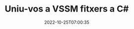 ---
############################# Static ############################
layout: "auto-gen-merger"
date: 2022-10-25T07:00:35
draft: false
otherformats: dotm dotx epub html mht mhtml odp ods odt one otp ott pdf pps ppsx ppt

############################# Head ############################
head_title: "Uniu-vos a VSSM Fitxers a C# | VSSM Fusió"
head_description: "Uniu diversos fitxers VSSM en un sol fitxer mitjançant l'API de fusió de documents de C# .NET. Uniu pàgines específiques o intervals de pàgines des de diversos documents fins a un sol document."

############################# Header ############################
title: "Uniu-vos a VSSM fitxers a C#"
description: "Uniu-vos a VSSM amb unes quantes línies de codi .NET."
bg_image: "https://cms.admin.containerize.com/templates/aspose/App_Themes/V3/images/bg/header1.png"
bg_overlay: false
button:
    enable: true
    icon: "fas fa-arrow-down"
    label: "Baixeu la prova gratuïta"
    link: "https://downloads.groupdocs.com/merger/net"

############################# SubMenu ############################
submenu:
    enable: true

    left:
        img_alt: "GroupDocs.Merger for .NET"
        image: "https://cms.admin.containerize.com/templates/groupdocs/images/product-logos/90x90-noborder/groupdocs-merger-net.png"
        product: "GroupDocs.Merger"
        platform: ".NET"

    middle:
        button:

            # button loop
            - link: "https://apireference.groupdocs.com/merger/net"
              text: "Referència de l'API"

            # button loop
            - link: "https://github.com/groupdocs-merger"
              text: "Exemples de codi"

            # button loop
            - link: "https://products.groupdocs.app/merger/family"
              text: "Demostracions en directe"

            # button loop
            - link: "https://purchase.groupdocs.com/pricing/merger/net"
              text: "Preus"

    right:
        link_download: "https://downloads.groupdocs.com/merger"
        link_learn: "https://docs.groupdocs.com/merger/net"
        link_buy: "https://purchase.groupdocs.com"

############################# About ############################
about:
    enable: true
    title: "Sobre l'API GroupDocs.Merger for .NET"
    content: |
        [GroupDocs.Merger for .NET](/ca/merger/net/) ofereix una solució convenient per unir múltiples PDF, Microsoft Office (Word, Excel, PowerPoint, OneNote), OpenDocument, HTML, imatges i molts altres documents en un sol fitxer dins de les aplicacions .NET. GroupDocs.Merger us estalviarà molt d'esforç, ja que podeu unir-vos a documents VSSM; no cal que instal·leu cap programari, aplicacions d'escriptori o connectors de tercers. Ara no és necessari perdre el temps i unir fitxers manualment! La missió de GroupDocs és oferir la millor qualitat i simplificar els fluxos de treball de processament de documents.
        
        L'API GroupDocs.Merger és una opció correcta per a solucions corporatives que necessiten funcions d'unió de fitxers. Aquestes API tenen una bona compatibilitat amb tots els sistemes operatius i plataformes principals, inclòs .NET Framework, .NET Standard, .NET Core, Mono.

############################# Steps ############################
steps:
    enable: true
    title_left: "Com unir-se a diversos fitxers VSSM"
    content_left: |
        [GroupDocs.Merger for .NET](/ca/merger/net/) facilita que els desenvolupadors de .NET uneixin dos o més fitxers VSSM dins de les seves aplicacions mitjançant la implementació d'un uns quants passos fàcils.
        
        * Creeu una nova instància de **Merger** i passeu la ruta del document font com a paràmetre de constructor.
        * Truqueu a **Join** de la classe **Merger** i passeu la ruta del segon document d'origen.
        * Truqueu a **Save** de la classe **Merger** per desar el document combinat.

    title_right: "Requisits del sistema"
    content_right: |
        Les API de GroupDocs.Merger for .NET són compatibles amb totes les plataformes i sistemes operatius principals. Abans d'executar el codi següent, assegureu-vos que teniu els següents requisits previs instal·lats al vostre sistema.

        * Sistemes operatius: Microsoft Windows, Linux, MacOS
        * Entorns de desenvolupament: Visual Studio, Xamarin, MonoDevelop
        * Marcs: .NET Framework, .NET Standard, .NET Core, Mono
        * Baixeu la darrera versió de GroupDocs.Merger for .NET de [NuGet](https://www.nuget.org/packages/groupdocs.merger)
         
    code: |
     {{% merger/additional-styles %}}
     {{< merger/code-merger title="Com unir fitxers VSSM mitjançant el codi d'exemple C#">}}

        ```csharp    
        // Uniu fitxers VSSM mitjançant l'API de GroupDocs.Merger
        // Instanciï Merger amb el document d'entrada VSSM
        using (Merger merger = new Merger("input1.vssm"))
          {
            // Truqueu al mètode Join de la instància de classe Merger i passeu la segona ruta del document font
            merger.Join("input2.vssm");
    
            // Truqueu al mètode Save de la instància de classe Merger per desar el document combinat
            merger.Save("merged-file.vssm");
          }
        ```
     {{< /merger/code-merger >}}

############################# Demos ############################
demos:
    enable: true
    title: "Demos en directe: aplicació en línia per unir documents"
    content: |
       Uniu-vos a més d'un fitxer VSSM ara mateix visitant el lloc web [GroupDocs.Merger Live Demos](https://products.groupdocs.app/merger/vssm).
       La demostració en directe té els següents avantatges.
        
############################# About Formats ############################
about_formats:
    enable: true

############################# More Formats ############################
more_formats:
    enable: true
    title: "Unir altres formats de document"
    content: |
        L'API de fusió de documents de .NET per a formats de fitxer i imatges. Uniu alguns dels formats de document populars, tal com s'indica a continuació.

############################# Back to top ###############################
back_to_top:
    enable: true
---